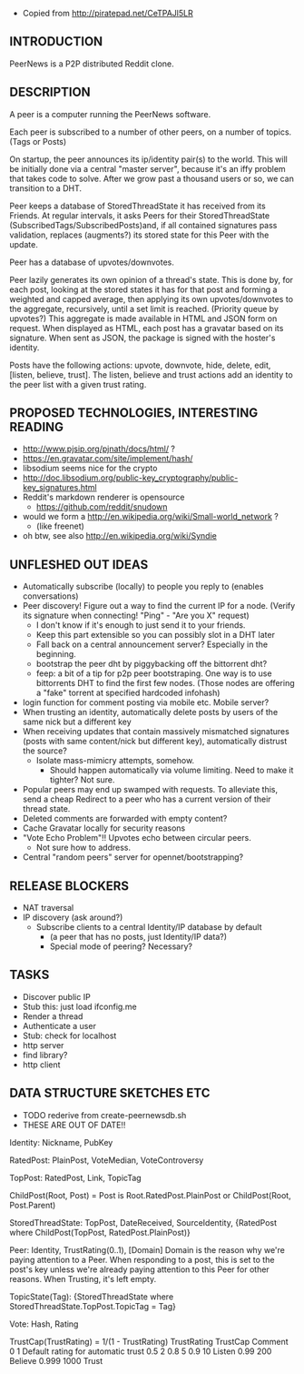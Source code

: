 - Copied from http://piratepad.net/CeTPAJl5LR

## INTRODUCTION
 
PeerNews is a P2P distributed Reddit clone.
 
## DESCRIPTION
 
A peer is a computer running the PeerNews software.
 
Each peer is subscribed to a number of other peers, on a number of topics. (Tags or Posts)
 
On startup, the peer announces its ip/identity pair(s) to the world. This will be initially done via a central "master server", because it's an iffy problem that takes code to solve. After we grow past a thousand users or so, we can transition to a DHT.
 
Peer keeps a database of StoredThreadState it has received from its Friends.
At regular intervals, it asks Peers for their StoredThreadState
(SubscribedTags/SubscribedPosts)and, if all contained signatures pass validation,
replaces (augments?) its stored state for this Peer with the update.
 
Peer has a database of upvotes/downvotes.
 
Peer lazily generates its own opinion of a thread's state. This is done by, for
each post, looking at the stored states it has for that post and forming a weighted and
capped average, then applying its own upvotes/downvotes to the aggregate, recursively,
until a set limit is reached. (Priority queue by upvotes?) This
aggregate is made available in HTML and JSON form on request. When displayed as
HTML, each post has a gravatar based on its signature. When sent as JSON, the
package is signed with the hoster's identity. 
 
Posts have the following actions: upvote, downvote, hide, delete, edit, [listen, believe, trust].
The listen, believe and trust actions add an identity to the peer list with a given trust rating.
 
## PROPOSED TECHNOLOGIES, INTERESTING READING
 
 * http://www.pjsip.org/pjnath/docs/html/ ?
 * https://en.gravatar.com/site/implement/hash/
 * libsodium seems nice for the crypto
  * http://doc.libsodium.org/public-key_cryptography/public-key_signatures.html
 * Reddit's markdown renderer is opensource
   * https://github.com/reddit/snudown
 * would we form a http://en.wikipedia.org/wiki/Small-world_network ?
   * (like freenet)
 * oh btw, see also http://en.wikipedia.org/wiki/Syndie
 
## UNFLESHED OUT IDEAS
 
* Automatically subscribe (locally) to people you reply to (enables conversations)
* Peer discovery! Figure out a way to find the current IP for a node. (Verify its signature when connecting! "Ping" - "Are you X" request)
  * I don't know if it's enough to just send it to your friends.
  * Keep this part extensible so you can possibly slot in a DHT later
  * Fall back on a central announcement server? Especially in the beginning.
  * bootstrap the peer dht by piggybacking off the bittorrent dht?
   * <Zarutian> feep: a bit of a tip for p2p peer bootstraping. One way is to use bittorrents DHT to find the first few nodes. (Those nodes are offering a "fake" torrent at specified hardcoded infohash)
* login function for comment posting via mobile etc. Mobile server?
* When trusting an identity, automatically delete posts by users of the same nick but a different key
* When receiving updates that contain massively mismatched signatures (posts with same content/nick but different key), automatically distrust the source?
  * Isolate mass-mimicry attempts, somehow.
    * Should happen automatically via volume limiting. Need to make it tighter? Not sure.
* Popular peers may end up swamped with requests. To alleviate this, send a cheap Redirect
  to a peer who has a current version of their thread state. 
* Deleted comments are forwarded with empty content?
* Cache Gravatar locally for security reasons
* "Vote Echo Problem"!! Upvotes echo between circular peers.
  * Not sure how to address.
 * Central "random peers" server for opennet/bootstrapping?
 
 
## RELEASE BLOCKERS
 
* NAT traversal
* IP discovery (ask around?)
  * Subscribe clients to a central Identity/IP database by default
    * (a peer that has no posts, just Identity/IP data?)
    * Special mode of peering? Necessary?
 
## TASKS
 
- Discover public IP
 - Stub this: just load ifconfig.me
- Render a thread
- Authenticate a user
 - Stub: check for localhost
- http server
 - find library?
- http client
 
## DATA STRUCTURE SKETCHES ETC

* TODO rederive from create-peernewsdb.sh
* THESE ARE OUT OF DATE!!

Identity: Nickname, PubKey
 
RatedPost: PlainPost, VoteMedian, VoteControversy
 
TopPost: RatedPost, Link, TopicTag
 
ChildPost(Root, Post) = Post is Root.RatedPost.PlainPost or ChildPost(Root, Post.Parent)
 
StoredThreadState: TopPost, DateReceived, SourceIdentity, {RatedPost where ChildPost(TopPost, RatedPost.PlainPost)}
 
Peer: Identity, TrustRating(0..1), [Domain]
  Domain is the reason why we're paying attention to a Peer.
  When responding to a post, this is set to the post's key unless
  we're already paying attention to this Peer for other reasons.
  When Trusting, it's left empty.
 
TopicState(Tag): {StoredThreadState where StoredThreadState.TopPost.TopicTag = Tag}
 
Vote: Hash, Rating
 
TrustCap(TrustRating) = 1/(1 - TrustRating)
  TrustRating TrustCap Comment
  0           1        Default rating for automatic trust
  0.5         2
  0.8         5
  0.9         10       Listen
  0.99        200      Believe
  0.999       1000     Trust
